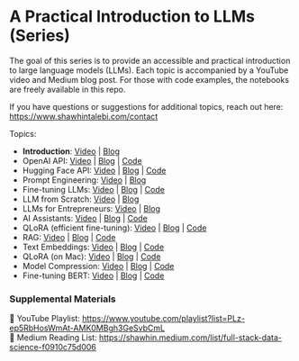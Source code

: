 # A Practical Introduction to LLMs (Series)

The goal of this series is to provide an accessible and practical introduction to large language models (LLMs). Each topic is accompanied by a YouTube video and Medium blog post. For those with code examples, the notebooks are freely available in this repo.

If you have questions or suggestions for additional topics, reach out here: https://www.shawhintalebi.com/contact

Topics:
- **Introduction**: [Video](https://youtu.be/tFHeUSJAYbE?si=hBFH1g7OAAeORf32) | [Blog](https://towardsdatascience.com/a-practical-introduction-to-llms-65194dda1148)
- OpenAI API: [Video](https://youtu.be/czvVibB2lRA?si=Ix2t3v99M8gH_dND) | [Blog](https://towardsdatascience.com/cracking-open-the-openai-python-api-230e4cae7971) | [Code](https://github.com/ShawhinT/YouTube-Blog/tree/main/LLMs/openai-api)
- Hugging Face API: [Video](https://youtu.be/jan07gloaRg?si=8ZLUUsnQTnAZ9yIp) | [Blog](https://towardsdatascience.com/cracking-open-the-hugging-face-transformers-library-350aa0ef0161) | [Code](https://github.com/ShawhinT/YouTube-Blog/tree/main/LLMs/hugging-face)
- Prompt Engineering: [Video](https://youtu.be/0cf7vzM_dZ0?si=8DTaPnYUIhvGNGii) | [Blog](https://towardsdatascience.com/prompt-engineering-how-to-trick-ai-into-solving-your-problems-7ce1ed3b553f)
- Fine-tuning LLMs: [Video](https://youtu.be/eC6Hd1hFvos?si=Ffz1Kddv-6SvOLa7) | [Blog](https://towardsdatascience.com/fine-tuning-large-language-models-llms-23473d763b91) | [Code](https://github.com/ShawhinT/YouTube-Blog/tree/main/LLMs/fine-tuning)
- LLM from Scratch: [Video](https://youtu.be/ZLbVdvOoTKM?si=6AY7kAxcYMcxRznp) | [Blog](https://towardsdatascience.com/how-to-build-an-llm-from-scratch-8c477768f1f9)
- LLMs for Entrepreneurs: [Video](https://youtu.be/nq6Td5aUZpE?si=V6JDHwEzFQ48piS6) | [Blog](https://medium.com/the-data-entrepreneurs/a-data-entrepreneurs-guide-to-llms-af629a088a6f)
- AI Assistants: [Video](https://youtu.be/4RAvJt3fWoI?si=MxM6wIFt7MjBigG5) | [Blog](https://towardsdatascience.com/how-to-build-an-ai-assistant-with-openai-python-8b3b5a636f69) | [Code](https://github.com/ShawhinT/YouTube-Blog/tree/main/LLMs/ai-assistant-openai)
- QLoRA (efficient fine-tuning): [Video](https://youtu.be/XpoKB3usmKc?si=CW_Pjup1eXoNxFrK) | [Blog](https://towardsdatascience.com/qlora-how-to-fine-tune-an-llm-on-a-single-gpu-4e44d6b5be32) | [Code](https://github.com/ShawhinT/YouTube-Blog/tree/main/LLMs/qlora)
- RAG: [Video](https://youtu.be/Ylz779Op9Pw?si=D78JVlKwaSfGGAEo) | [Blog](https://towardsdatascience.com/how-to-improve-llms-with-rag-abdc132f76ac) | [Code](https://github.com/ShawhinT/YouTube-Blog/tree/main/LLMs/rag)
- Text Embeddings: [Video](https://youtu.be/sNa_uiqSlJo?si=ptKj_5a3YdL1eIFN) | [Blog](https://towardsdatascience.com/text-embeddings-classification-and-semantic-search-8291746220be) | [Code](https://github.com/ShawhinT/YouTube-Blog/tree/main/LLMs/text-embeddings)
- QLoRA (on Mac): [Video](https://youtu.be/3PIqhdRzhxE) | [Blog](https://towardsdatascience.com/local-llm-fine-tuning-on-mac-m1-16gb-f59f4f598be7) | [Code](https://github.com/ShawhinT/YouTube-Blog/tree/main/LLMs/qlora-mlx)
- Model Compression: [Video](https://youtu.be/FLkUOkeMd5M) | [Blog](https://towardsdatascience.com/compressing-large-language-models-llms-9f406eea5b5e) | [Code](https://github.com/ShawhinT/YouTube-Blog/tree/main/LLMs/model-compression)
- Fine-tuning BERT: [Video](https://youtu.be/4QHg8Ix8WWQ) | [Blog](https://medium.com/towards-data-science/fine-tuning-bert-for-text-classification-a01f89b179fc) | [Code](https://github.com/ShawhinT/YouTube-Blog/blob/main/LLMs/model-compression/0_train-teacher.ipynb)

### Supplemental Materials

🎥 YouTube Playlist: https://www.youtube.com/playlist?list=PLz-ep5RbHosWmAt-AMK0MBgh3GeSvbCmL <br>
📰 Medium Reading List: https://shawhin.medium.com/list/full-stack-data-science-f0910c75d006
